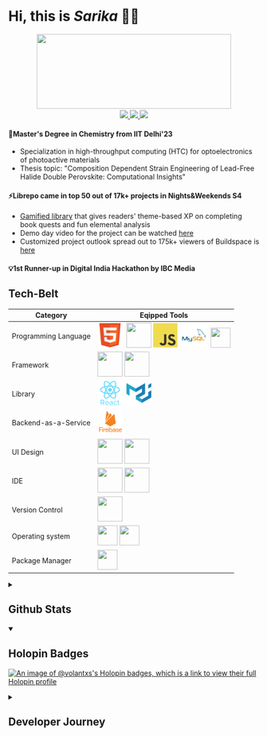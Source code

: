 # Hi, this is _Sarika_ :face_in_clouds:

<div align=center>
<img src="https://cdnb.artstation.com/p/assets/images/images/050/950/883/original/vitalik-egorov-enemy3attack.gif?1656158639" width="390" height="150" /><br>
  <a href="https://www.linkedin.com/in/sarikasingh7/">
    <img src="https://img.shields.io/badge/LinkedIn-0077B5?style=for-the-badge&logo=linkedin&logoColor=white" />
  </a>
    <a href="https://lnk.at/volantxs">
    <img src="https://img.shields.io/badge/linktree-39E09B?style=for-the-badge&logo=linktree&logoColor=white"  />
  </a>  
  <a href="https://twitter.com/volantxs">
    <img src="https://img.shields.io/badge/X-000000?style=for-the-badge&logo=x&logoColor=white" />
  </a>  
</div>


#### :star2:Master's Degree in Chemistry from IIT Delhi'23 
- Specialization in high-throughput computing (HTC) for optoelectronics of photoactive materials
- Thesis topic: "Composition Dependent Strain Engineering of Lead-Free Halide Double Perovskite: Computational Insights"
          
#### :zap:Librepo came in top 50 out of 17k+ projects in Nights&Weekends S4
  - [Gamified library](https://librepo-erevald.web.app/) that gives readers' theme-based XP on completing book quests and fun elemental analysis
  - Demo day video for the project can be watched [here](https://youtu.be/nc3T0bGvXwc)
  - Customized project outlook spread out to 175k+ viewers of Buildspace is [here](https://buildspace.so/s4/demoday/Librepo)

#### :bulb:1st Runner-up in Digital India Hackathon by IBC Media

## Tech-Belt

<div align=center>
  
  | Category | Eqipped Tools |
| --- | --- |
| Programming Language |  <img src="https://github.com/devicons/devicon/blob/master/icons/html5/html5-original.svg" title="HTML5" alt="HTML" width="50" height="50"/>&nbsp;  <img src="https://cdn.jsdelivr.net/gh/devicons/devicon/icons/css3/css3-original.svg" width="50" height="50" /> <img src="https://github.com/devicons/devicon/blob/master/icons/javascript/javascript-original.svg" title="JavaScript" alt="JavaScript" width="50" height="50"/>&nbsp; <img src="https://github.com/devicons/devicon/blob/master/icons/mysql/mysql-original-wordmark.svg" title="MySQL"  alt="MySQL" width="50" height="50"/>&nbsp; <img width="40" height="40" src="https://cdn.jsdelivr.net/gh/devicons/devicon/icons/python/python-original.svg" /> |
| Framework | <img src="https://cdn.jsdelivr.net/gh/devicons/devicon/icons/nodejs/nodejs-original.svg" width="50" height="50" /> <img src="https://cdn.jsdelivr.net/gh/devicons/devicon/icons/bootstrap/bootstrap-original.svg" width="50" height="50"/> |
| Library | <img src="https://github.com/devicons/devicon/blob/master/icons/react/react-original-wordmark.svg" title="React" alt="React" width="50" height="50"/>&nbsp;  <img src="https://github.com/devicons/devicon/blob/master/icons/materialui/materialui-original.svg" title="Material UI" alt="Material UI" width="50" height="50"/>&nbsp;  | 
| Backend-as-a-Service | <img src="https://github.com/devicons/devicon/blob/master/icons/firebase/firebase-plain-wordmark.svg" title="Firebase" alt="Firebase" width="50" height="50"/>&nbsp; |
| UI Design | <img src="https://cdn.jsdelivr.net/gh/devicons/devicon/icons/canva/canva-original.svg" width="50" height="50" />  <img width="50" height="50"  src="https://cdn.jsdelivr.net/gh/devicons/devicon/icons/figma/figma-original.svg" /> | 
| IDE | <img src="https://cdn.jsdelivr.net/gh/devicons/devicon/icons/jupyter/jupyter-original-wordmark.svg"  width="50" height="50" /> <img  width="50" height="50" src="https://cdn.jsdelivr.net/gh/devicons/devicon/icons/vscode/vscode-original.svg" />|
| Version Control | <img src="https://cdn.jsdelivr.net/gh/devicons/devicon/icons/git/git-plain-wordmark.svg" width="50" height="50"  /> |
| Operating system | <img src="https://cdn.jsdelivr.net/gh/devicons/devicon/icons/linux/linux-original.svg" width="40" height="40"/>  <img width="40" height="40" src="https://cdn.jsdelivr.net/gh/devicons/devicon/icons/windows8/windows8-original.svg" /> |
| Package Manager | <img src="https://cdn.jsdelivr.net/gh/devicons/devicon/icons/npm/npm-original-wordmark.svg"   width="40" height="40" />|
</div>
<details>
  <summary><h2>Github Stats</h2></summary>
  
[![GitHub Streak](http://github-readme-streak-stats.herokuapp.com?user=volantxs&theme=dark&background=000000)](https://git.io/streak-stats)
<img theme=dark height="200em" src="https://github-readme-stats.vercel.app/api?username=Volantxs&show_icons=true&hide_border=true&&count_private=true&include_all_commits=true" />
</details>
<details open>
  <summary><h2>Holopin Badges</h2></summary>
  
[![An image of @volantxs's Holopin badges, which is a link to view their full Holopin profile](https://holopin.me/volantxs)](https://holopin.io/@volantxs)
</details>
<details>
  <summary><h2>Developer Journey</h2></summary>
<div align=center>
<img src="https://img.shields.io/badge/Datacamp-05192D?style=for-the-badge&logo=datacamp&logoColor=65FF8F">
<img src="https://img.shields.io/badge/freecodecamp-27273D?style=for-the-badge&logo=freecodecamp&logoColor=white">
<img src="https://img.shields.io/badge/MDN_Web_Docs-black?style=for-the-badge&logo=mdnwebdocs&logoColor=white">
<img src="https://img.shields.io/badge/Udemy-EC5252?style=for-the-badge&logo=Udemy&logoColor=white">
<div>
</details>
  
<img src="https://komarev.com/ghpvc/?username=volantxs&style=flat-square&color=blue" alt=""/>

